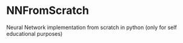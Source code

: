 # NNFromScratch
Neural Network implementation from scratch in python (only for self educational purposes)
